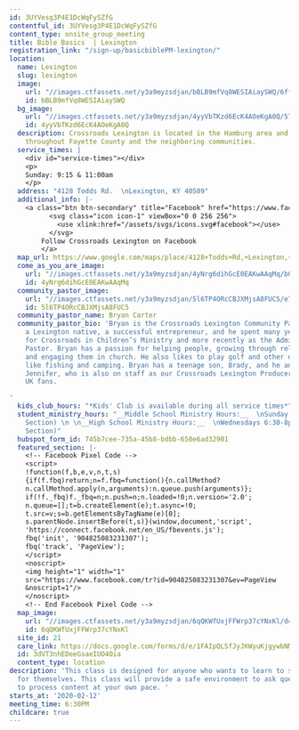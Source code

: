 ```yaml
---
id: 3UYVesg3P4E1DcWqFySZfG
contentful_id: 3UYVesg3P4E1DcWqFySZfG
content_type: onsite_group_meeting
title: Bible Basics  | Lexington
registration_link: "/sign-up/basicbiblePM-lexington/"
location:
  name: Lexington
  slug: lexington
  image:
    url: "//images.ctfassets.net/y3a9myzsdjan/bBLB9mfVq8WESIAiaySWQ/6ff41ece3064dbdef6cd70ce8dcd6c17/crossroads-andover.jpg"
    id: bBLB9mfVq8WESIAiaySWQ
  bg_image:
    url: "//images.ctfassets.net/y3a9myzsdjan/4yyVbTKzd6EcK4AOeKgA0Q/574406e4f9712e3ea7bde3b55e83e571/crossroads-church-andover-bg.jpg"
    id: 4yyVbTKzd6EcK4AOeKgA0Q
  description: Crossroads Lexington is located in the Hamburg area and serves people
    throughout Fayette County and the neighboring communities.
  service_times: |
    <div id="service-times"></div>
    <p>
    Sunday: 9:15 & 11:00am
    </p>
  address: "4128 Todds Rd.  \nLexington, KY 40509"
  additional_info: |-
    <a class="btn btn-secondary" title="Facebook" href="https://www.facebook.com/crdslexington/">
          <svg class="icon icon-1" viewBox="0 0 256 256">
            <use xlink:href="/assets/svgs/icons.svg#facebook"></use>
          </svg>
        Follow Crossroads Lexington on Facebook
        </a>
  map_url: https://www.google.com/maps/place/4128+Todds+Rd,+Lexington,+KY+40509/@37.9937646,-84.3967061,17z/data=!3m1!4b1!4m5!3m4!1s0x884251ca9bb3bbe3:0xcb54c66f36e9147f!8m2!3d37.9937646!4d-84.3945174
  come_as_you_are_image:
    url: "//images.ctfassets.net/y3a9myzsdjan/4yNrg6dihGcE0EAKwAAqMq/b0f9a91a51f1eb09b3c79eec5cdf0709/crossroads-church-come-as-you-are3.jpg"
    id: 4yNrg6dihGcE0EAKwAAqMq
  community_pastor_image:
    url: "//images.ctfassets.net/y3a9myzsdjan/5l6TP4ORcCBJXMjsA8FUC5/e7da5e5f7f0b773202fa93e88adffeb2/crossroads-bryan-carter.jpg"
    id: 5l6TP4ORcCBJXMjsA8FUC5
  community_pastor_name: Bryan Carter
  community_pastor_bio: 'Bryan is the Crossroads Lexington Community Pastor. He is
    a Lexington native, a successful entrepreneur, and he spent many years working
    for Crossroads in Children’s Ministry and more recently as the Administrative
    Pastor. Bryan has a passion for helping people, growing through relationships
    and engaging them in church. He also likes to play golf and other outdoor activities
    like fishing and camping. Bryan has a teenage son, Brady, and he and his wife
    Jennifer, who is also on staff as our Crossroads Lexington Producer, are avid
    UK fans.

'
  kids_club_hours: "*Kids' Club is available during all service times*"
  student_ministry_hours: "__Middle School Ministry Hours:__  \nSunday at 11am (Student
    Section) \n \n__High School Ministry Hours:__  \nWednesdays 6:30-8pm (Student
    Section)"
  hubspot_form_id: 745b7cee-735a-45b8-bdbb-650e6ad32901
  featured_section: |-
    <!-- Facebook Pixel Code -->
    <script>
    !function(f,b,e,v,n,t,s)
    {if(f.fbq)return;n=f.fbq=function(){n.callMethod?
    n.callMethod.apply(n,arguments):n.queue.push(arguments)};
    if(!f._fbq)f._fbq=n;n.push=n;n.loaded=!0;n.version='2.0';
    n.queue=[];t=b.createElement(e);t.async=!0;
    t.src=v;s=b.getElementsByTagName(e)[0];
    s.parentNode.insertBefore(t,s)}(window,document,'script',
    'https://connect.facebook.net/en_US/fbevents.js');
    fbq('init', '904825083231307');
    fbq('track', 'PageView');
    </script>
    <noscript>
    <img height="1" width="1"
    src="https://www.facebook.com/tr?id=904825083231307&ev=PageView
    &noscript=1"/>
    </noscript>
    <!-- End Facebook Pixel Code -->
  map_image:
    url: "//images.ctfassets.net/y3a9myzsdjan/6qQKWfUxjFFWrp37cYNxKl/d413249fb1d59edbd3aed58a4ebff3de/Screen_Shot_2019-11-15_at_2.48.00_PM.png"
    id: 6qQKWfUxjFFWrp37cYNxKl
  site_id: 21
  care_link: https://docs.google.com/forms/d/e/1FAIpQLSfJyJKWyuKjgywbNMSXKFPH6c9qsNhfDLiC98vrL-QztPZ0tQ/viewform
  id: 3dVT3nhEDeeGsaeIUO4Oia
  content_type: location
description: 'This class is designed for anyone who wants to learn to study the Bible
  for themselves. This class will provide a safe environment to ask questions and
  to process content at your own pace. '
starts_at: '2020-02-12'
meeting_time: 6:30PM
childcare: true
---
```



